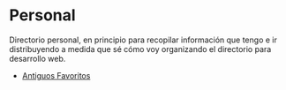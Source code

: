 # Personal

Directorio personal, en principio para recopilar información que tengo e ir distribuyendo a medida que sé cómo voy organizando el directorio para desarrollo web.

- [Antiguos Favoritos](/c/personal/favs.md)